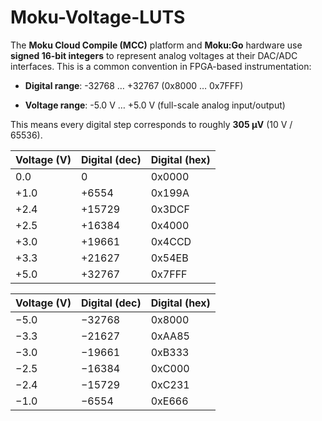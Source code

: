 # Moku-Voltage-LUTS

The **Moku Cloud Compile (MCC)** platform and **Moku:Go** hardware use **signed 16-bit integers** to represent analog voltages at their DAC/ADC interfaces. This is a common convention in FPGA-based instrumentation:

- **Digital range**: -32768 … +32767 (0x8000 … 0x7FFF)
    
- **Voltage range**: -5.0 V … +5.0 V (full-scale analog input/output)
    

This means every digital step corresponds to roughly **305 µV** (10 V / 65536).

| **Voltage (V)** | **Digital (dec)** | **Digital (hex)** |
| --------------- | ----------------- | ----------------- |
| 0.0             | 0                 | 0x0000            |
| +1.0            | +6554             | 0x199A            |
| +2.4            | +15729            | 0x3DCF            |
| +2.5            | +16384            | 0x4000            |
| +3.0            | +19661            | 0x4CCD            |
| +3.3            | +21627            | 0x54EB            |
| +5.0            | +32767            | 0x7FFF            |


| **Voltage (V)** | **Digital (dec)** | **Digital (hex)** |
| --------------- | ----------------- | ----------------- |
| −5.0            | −32768            | 0x8000            |
| −3.3            | −21627            | 0xAA85            |
| −3.0            | −19661            | 0xB333            |
| −2.5            | −16384            | 0xC000            |
| −2.4            | −15729            | 0xC231            |
| −1.0            | −6554             | 0xE666            |

